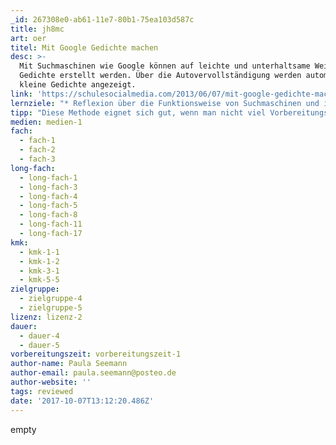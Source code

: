 ```yaml
---
_id: 267308e0-ab61-11e7-80b1-75ea103d587c
title: jh8mc
art: oer
titel: Mit Google Gedichte machen
desc: >-
  Mit Suchmaschinen wie Google können auf leichte und unterhaltsame Weise
  Gedichte erstellt werden. Über die Autovervollständigung werden automatisch
  kleine Gedichte angezeigt.
link: 'https://schulesocialmedia.com/2013/06/07/mit-google-gedichte-machen/'
lernziele: "* Reflexion über die Funktionsweise von Suchmaschinen und ihren Algorithmen\r\n* kreative Ausdrucksmöglichkeit, insbesondere für Lernende, die sich als „unkreativ“ in diesem Bereich erleben\r\n* Auseinandersetzung mit den Begriffen Kreativität und Kunst und welche Rollen Mensch und Maschine in diesen Bereichen zukommt\r\n* Reflexion über die Häufigkeit der vorgeschlagenen Themen"
tipp: "Diese Methode eignet sich gut, wenn man nicht viel Vorbereitungszeit hat, beispielsweise um schnell eine Vertretungsstunde zu gestalten. Da die meisten SchülerInnen ein Smartphone mit Datenvolumen besitzen, müssen nicht mal Computer organisiert werden.\r\n\r\nUm die Bedeutung der Nutzung von Nutzerdaten und Algorithmen zu verdeutlichen, kann diese Aufgabe mit gleichen Suchbegriffen in unterschiedlichen Suchmaschinen durchgeführt werden und verglichen werden, ob und wie sich die Gedichte unterscheiden.\r\n\r\nBeispiele für Google Gedichte findet man unter: http://www.googlepoetics.com/"
medien: medien-1
fach:
  - fach-1
  - fach-2
  - fach-3
long-fach:
  - long-fach-1
  - long-fach-3
  - long-fach-4
  - long-fach-5
  - long-fach-8
  - long-fach-11
  - long-fach-17
kmk:
  - kmk-1-1
  - kmk-1-2
  - kmk-3-1
  - kmk-5-5
zielgruppe:
  - zielgruppe-4
  - zielgruppe-5
lizenz: lizenz-2
dauer:
  - dauer-4
  - dauer-5
vorbereitungszeit: vorbereitungszeit-1
author-name: Paula Seemann
author-email: paula.seemann@posteo.de
author-website: ''
tags: reviewed
date: '2017-10-07T13:12:20.486Z'
---
```

empty
